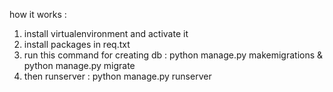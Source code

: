 how it works :
1) install virtualenvironment and activate it
2) install packages in req.txt 
3) run this command for creating db : python manage.py makemigrations & python manage.py migrate
4) then runserver : python manage.py runserver
